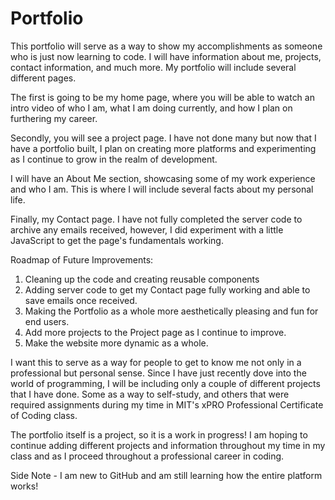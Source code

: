# Portfolio
This portfolio will serve as a way to show my accomplishments as someone who is just now learning to code. I will have information about me, projects, contact information, and much more. My portfolio will include several different pages. 

The first is going to be my home page, where you will be able to watch an intro video of who I am, what I am doing currently, and how I plan on furthering my career. 

Secondly, you will see a project page. I have not done many but now that I have a portfolio built, I plan on creating more platforms and experimenting as I continue to grow in the realm of development.

I will have an About Me section, showcasing some of my work experience and who I am. This is where I will include several facts about my personal life. 

Finally, my Contact page. I have not fully completed the server code to archive any emails received, however, I did experiment with a little JavaScript to get the page's fundamentals working. 

Roadmap of Future Improvements:
1. Cleaning up the code and creating reusable components
2. Adding server code to get my Contact page fully working and able to save emails once received.
3. Making the Portfolio as a whole more aesthetically pleasing and fun for end users.
4. Add more projects to the Project page as I continue to improve.
5. Make the website more dynamic as a whole. 

I want this to serve as a way for people to get to know me not only in a professional but personal sense. Since I have just recently dove into the world of programming, I will be including only a couple of different projects that I have done. 
Some as a way to self-study, and others that were required assignments during my time in MIT's xPRO Professional Certificate of Coding class. 

The portfolio itself is a project, so it is a work in progress! I am hoping to continue adding different projects and information throughout my time in my class and as I proceed throughout a professional career in coding. 

Side Note - I am new to GitHub and am still learning how the entire platform works!
